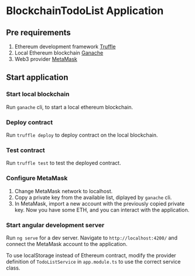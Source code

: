 # BlockchainTodoList Application

## Pre requirements

1. Ethereum development framework [Truffle](https://www.trufflesuite.com/truffle)
2. Local Ethereum blockchain [Ganache](https://www.trufflesuite.com/ganache)
3. Web3 provider [MetaMask](https://metamask.io/download.html)

## Start application

### Start local blockchain

Run ```ganache``` cli, to start a local ethereum blockchain.

### Deploy contract

Run ```truffle deploy``` to deploy contract on the local blockchain.

### Test contract

Run ```truffle test``` to test the deployed contract.

### Configure MetaMask

1. Change MetaMask network to localhost.
2. Copy a private key from the available list, diplayed by ```ganache``` cli.
3. In MetaMask, import a new account with the previously copied private key. Now you have some ETH, and you can interact with the application.

### Start angular development server

Run `ng serve` for a dev server. Navigate to `http://localhost:4200/` and connect the MetaMask account to the application.


To use localStorage instead of Ethereum contract, modify the provider definition of ```TodoListService``` in ```app.module.ts``` to use the correct service class.